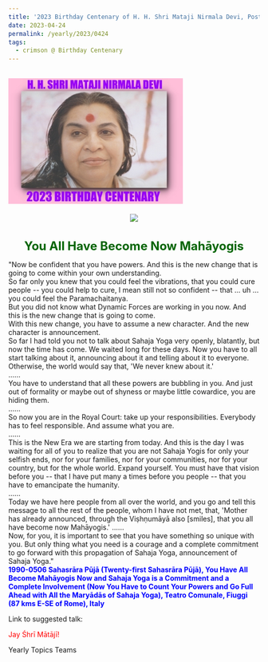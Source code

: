 ```yaml
---
title: '2023 Birthday Centenary of H. H. Shri Mataji Nirmala Devi, Post 14'
date: 2023-04-24
permalink: /yearly/2023/0424
tags:
  - crimson @ Birthday Centenary
---
```


<br>
<div style="text-align: left"><img src="/images/100Years.jpg" width="350" /></div><br>

<div style="text-align: center"><img src="/images/image1171_Photo_credit_Jo_Bajescu.jpg" /></div>

<br>
<p style="color:DarkGreen; text-align:center">
<font size="+2"><b>You All Have Become Now Mahāyogis</b><br></font>
</p>

<p>
"Now be confident that you have powers. And this is the new change that is going to come within your own understanding.<br>
So far only you knew that you could feel the vibrations, that you could cure people -- you could help to cure, I mean still not so confident -- that ... uh ... you could feel the Paramachaitanya.<br>
But you did not know what Dynamic Forces are working in you now. And this is the new change that is going to come.<br>
With this new change, you have to assume a new character. And the new character is announcement.<br>
So far I had told you not to talk about Sahaja Yoga very openly, blatantly, but now the time has come. We waited long for these days. Now you have to all start talking about it, announcing about it and telling about it to everyone. Otherwise, the world would say that, 'We never knew about it.'<br>
......<br>
You have to understand that all these powers are bubbling in you. And just out of formality or maybe out of shyness or maybe little cowardice, you are hiding them.<br>
......<br>
So now you are in the Royal Court: take up your responsibilities. Everybody has to feel responsible. And assume what you are.<br>
......<br>
This is the New Era we are starting from today. And this is the day I was waiting for all of you to realize that you are not Sahaja Yogis for only your selfish ends, nor for your families, nor for your communities, nor for your country, but for the whole world. Expand yourself. You must have that vision before you -- that I have put many a times before you people -- that you have to emancipate the humanity.<br>
......<br>
Today we have here people from all over the world, and you go and tell this message to all the rest of the people, whom I have not met, that, 'Mother has already announced, through the Viṣhṇumāyā also [smiles], that you all have become now Mahāyogis.' 
......<br>
Now, for you, it is important to see that you have something so unique with you. But only thing what you need is a courage and a complete commitment to go forward with this propagation of Sahaja Yoga, announcement of Sahaja Yoga."<br>
<font color="blue"><b>1990-0506 Sahasrāra Pūjā (Twenty-first Sahasrāra Pūjā), You Have All Become Mahāyogis Now and Sahaja Yoga is a Commitment and a Complete Involvement (Now You Have to Count Your Powers and Go Full Ahead with All the Maryādās of Sahaja Yoga), Teatro Comunale, Fiuggi (87 kms E-SE of Rome), Italy</b></font><br>
</p>

Link to suggested talk: <a href="https://vimeo.com/583199838"> </a><br>

<p style="color:red;">Jay Śhrī Mātājī!<br></p>

<p>Yearly Topics Teams</p>